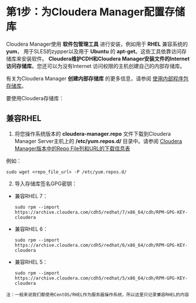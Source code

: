 第1步：为Cloudera Manager配置存储库
================================================================================
Cloudera Manager使用 **软件包管理工具** 进行安装，例如用于 **RHEL** 兼容系统的 **yum**，
用于SLES的zypper以及用于 **Ubuntu** 的 **apt-get**。这些工具依靠访问存储库来安装软件。
**Cloudera维护CDH和Cloudera Manager安装文件的Internet访问存储库**。您还可以为没有Internet
访问权限的主机创建自己的内部存储库。

有关为Cloudera Manager **创建内部存储库** 的更多信息，请参阅 [使用内部程序包存储库](https://www.cloudera.com/documentation/enterprise/latest/topics/cm_ig_create_local_package_repo.html#cmig_topic_21_3)。

要使用Cloudera存储库：

## 兼容RHEL
1. 将您操作系统版本的 **cloudera-manager.repo** 文件下载到Cloudera Manager Server主机上的
**/etc/yum.repos.d/** 目录中。请参阅
[Cloudera Manager版本中的Repo File列和URL的下载信息表](https://www.cloudera.com/documentation/enterprise/release-notes/topics/cm_vd.html)

例如：
```shell
sudo wget <repo_file_url> -P /etc/yum.repos.d/
```
2. 导入存储库签名GPG密钥：
  + 兼容RHEL 7：
    ```shell
    sudo rpm --import https://archive.cloudera.com/cdh5/redhat/7/x86_64/cdh/RPM-GPG-KEY-cloudera
    ```
  + 兼容RHEL 6：
    ```shell
    sudo rpm --import https://archive.cloudera.com/cdh5/redhat/6/x86_64/cdh/RPM-GPG-KEY-cloudera
    ```
  + 兼容RHEL 5：
    ```shell
    sudo rpm --import https://archive.cloudera.com/cdh5/redhat/5/x86_64/cdh/RPM-GPG-KEY-cloudera
    ```

```
注：一般来说我们都使用CentOS/RHEL作为服务器操作系统，所以这里只记录兼容RHEL的内容
```
